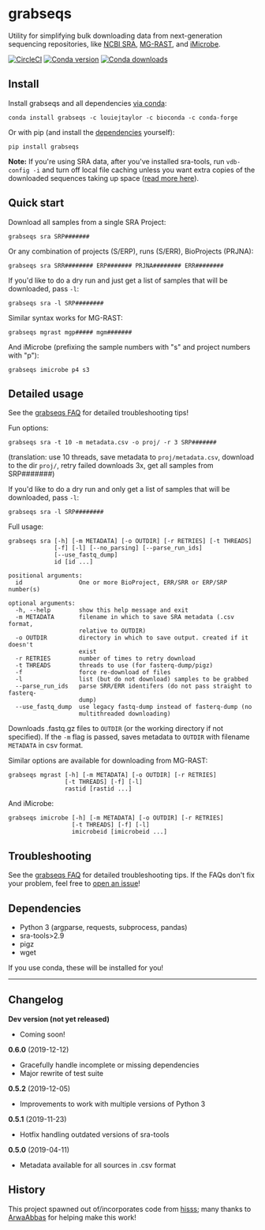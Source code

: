 # grabseqs

Utility for simplifying bulk downloading data from next-generation sequencing repositories, like [NCBI SRA](https://www.ncbi.nlm.nih.gov/sra/), [MG-RAST](http://www.mg-rast.org/), and [iMicrobe](https://www.imicrobe.us/).

[![CircleCI](https://circleci.com/gh/louiejtaylor/grabseqs.svg?style=shield)](https://circleci.com/gh/louiejtaylor/grabseqs) [![Conda version](https://anaconda.org/louiejtaylor/grabseqs/badges/version.svg)](https://anaconda.org/louiejtaylor/grabseqs) [![Conda downloads](https://anaconda.org/louiejtaylor/grabseqs/badges/downloads.svg)](https://anaconda.org/louiejtaylor/grabseqs/files)

## Install

Install grabseqs and all dependencies [via conda](https://conda.io/projects/conda/en/latest/user-guide/getting-started.html):

    conda install grabseqs -c louiejtaylor -c bioconda -c conda-forge

Or with pip (and install the [dependencies](https://github.com/louiejtaylor/grabseqs#dependencies) yourself):

    pip install grabseqs
    
**Note:** If you're using SRA data, after you've installed sra-tools, run `vdb-config -i` and turn off local file caching unless you want extra copies of the downloaded sequences taking up space ([read more here](https://github.com/ncbi/sra-tools/wiki/Toolkit-Configuration)).

## Quick start

Download all samples from a single SRA Project:

    grabseqs sra SRP#######
    
Or any combination of projects (S/ERP), runs (S/ERR), BioProjects (PRJNA):

    grabseqs sra SRR######## ERP####### PRJNA######## ERR########

If you'd like to do a dry run and just get a list of samples that will be downloaded, pass `-l`:
    
    grabseqs sra -l SRP########

Similar syntax works for MG-RAST:

    grabseqs mgrast mgp##### mgm#######

And iMicrobe (prefixing the sample numbers with "s" and project numbers with "p"):

    grabseqs imicrobe p4 s3

## Detailed usage

See the [grabseqs FAQ](https://github.com/louiejtaylor/grabseqs/blob/master/faq/FAQ.md) for detailed troubleshooting tips!

Fun options:

    grabseqs sra -t 10 -m metadata.csv -o proj/ -r 3 SRP#######

(translation: use 10 threads, save metadata to `proj/metadata.csv`, download to the dir `proj/`, retry failed downloads 3x, get all samples from SRP#######)
    
If you'd like to do a dry run and only get a list of samples that will be downloaded, pass `-l`:
    
    grabseqs sra -l SRP########


Full usage:

    grabseqs sra [-h] [-m METADATA] [-o OUTDIR] [-r RETRIES] [-t THREADS]
                 [-f] [-l] [--no_parsing] [--parse_run_ids]
                 [--use_fastq_dump]
                 id [id ...]

    positional arguments:
      id                One or more BioProject, ERR/SRR or ERP/SRP number(s)

    optional arguments:
      -h, --help        show this help message and exit
      -m METADATA       filename in which to save SRA metadata (.csv format,
                        relative to OUTDIR)
      -o OUTDIR         directory in which to save output. created if it doesn't
                        exist
      -r RETRIES        number of times to retry download
      -t THREADS        threads to use (for fasterq-dump/pigz)
      -f                force re-download of files
      -l                list (but do not download) samples to be grabbed
      --parse_run_ids   parse SRR/ERR identifers (do not pass straight to fasterq-
                        dump)
      --use_fastq_dump  use legacy fastq-dump instead of fasterq-dump (no
                        multithreaded downloading)
      
Downloads .fastq.gz files to `OUTDIR` (or the working directory if not specified). If the `-m` flag is passed, saves metadata to `OUTDIR` with filename `METADATA` in csv format.

Similar options are available for downloading from MG-RAST:

    grabseqs mgrast [-h] [-m METADATA] [-o OUTDIR] [-r RETRIES]
                    [-t THREADS] [-f] [-l]
                    rastid [rastid ...]

And iMicrobe:

    grabseqs imicrobe [-h] [-m METADATA] [-o OUTDIR] [-r RETRIES]
                      [-t THREADS] [-f] [-l]
                      imicrobeid [imicrobeid ...]

## Troubleshooting

See the [grabseqs FAQ](https://github.com/louiejtaylor/grabseqs/blob/master/faq/FAQ.md) for detailed troubleshooting tips. If the FAQs don't fix your problem, feel free to [open an issue](https://github.com/louiejtaylor/grabseqs/issues)!

## Dependencies
  
   - Python 3 (argparse, requests, subprocess, pandas)
   - sra-tools>2.9
   - pigz
   - wget

If you use conda, these will be installed for you!

------------

## Changelog

**Dev version (not yet released)**
 - Coming soon!
 
**0.6.0** (2019-12-12)
 - Gracefully handle incomplete or missing dependencies
 - Major rewrite of test suite

**0.5.2** (2019-12-05)
 - Improvements to work with multiple versions of Python 3

**0.5.1** (2019-11-23)
 - Hotfix handling outdated versions of sra-tools

**0.5.0** (2019-04-11)
 - Metadata available for all sources in .csv format

## History

This project spawned out of/incorporates code from [hisss](https://github.com/louiejtaylor/hisss); many thanks to [ArwaAbbas](https://github.com/ArwaAbbas) for helping make this work!

